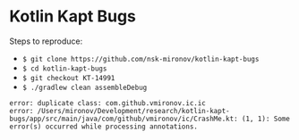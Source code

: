 Kotlin Kapt Bugs
===========================================

Steps to reproduce:

- `$ git clone https://github.com/nsk-mironov/kotlin-kapt-bugs`
- `$ cd kotlin-kapt-bugs`
- `$ git checkout KT-14991`
- `$ ./gradlew clean assembleDebug`
```
error: duplicate class: com.github.vmironov.ic.ic
error: /Users/mironov/Development/research/kotlin-kapt-bugs/app/src/main/java/com/github/vmironov/ic/CrashMe.kt: (1, 1): Some error(s) occurred while processing annotations.
```
